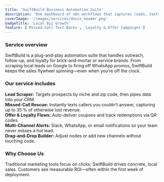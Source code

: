 ```yaml
---
title: 'SwiftBuild Business Automation Suite'
description: 'One dashboard of n8n workflows that captures leads, texts missed callers, and drives repeat business.'
coverImage: '/images/services/dossx_header.png'
badgeTitle: 'Local Biz Growth'
feature: ['Missed-Call Text-Backs', 'Loyalty & Offer Campaigns']
---
```


### Service overview

SwiftBuild is a plug-and-play automation suite that handles outreach, follow-up, and loyalty for brick-and-mortar or service brands. From scraping local leads on Google to firing off WhatsApp promos, SwiftBuild keeps the sales flywheel spinning—even when you’re off the clock.

### Our service includes

**Lead Scraper:** Targets prospects by niche and zip code, then pipes data into your CRM.  
**Missed-Call Rescue:** Instantly texts callers you couldn’t answer, capturing up to 35 % of otherwise lost revenue.  
**Offer & Loyalty Flows:** Auto-deliver coupons and track redemptions via QR codes.  
**Multi-Channel Alerts:** Slack, WhatsApp, or email notifications so your team never misses a hot lead.  
**Drag-and-Drop Builder:** Adjust nodes or add new channels without touching code.

### Why Choose Us

Traditional marketing tools focus on clicks; SwiftBuild drives concrete, local sales. Customers see measurable ROI—often within the first week of deployment.